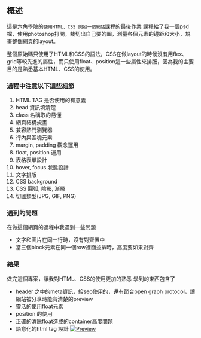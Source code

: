 ## 概述
這是六角學院的`使用HTML、CSS 開發一個網站`課程的最後作業
課程給了我一個psd檔，使用photoshop打開，裁切出自己要的圖，測量各個元素的邊距和大小，規畫整個網頁的layout。

整個原始碼只使用了HTML和CSS的語法，CSS在做layout的時候沒有用flex、grid等較先進的屬性，而只使用float、position這一些屬性來排版，因為我的主要目的是熟悉基本HTML、CSS的使用。

### 過程中注意以下這些細節
1. HTML TAG 是否使用的有意義
2. head 資訊填清楚
3. class 名稱取的易懂
4. 網頁結構規畫
5. 兼容熱門瀏覽器
6. 行內與區塊元素
7. margin, padding 觀念運用
8. float, position 運用
9. 表格表單設計
10. hover, focus 狀態設計
11. 文字排版
12. CSS background
13. CSS 圓弧, 陰影, 漸層
14. 切圖類型(JPG, GIF, PNG)


### 遇到的問題
在做這個網頁的過程中我遇到一些問題
* 文字和圖片在同一行時，沒有對齊置中
* 當三個block元素在同一個row裡面並排時，高度要如果對齊


### 結果
做完這個專案，讓我對HTML、CSS的使用更加的熟悉
學到的東西包含了
* header 之中的meta資訊，給seo使用的，還有節合open graph protocol，讓網站被分享時能有清楚的preview
* 靈活的使用float元素
* position 的使用
* 正確的清除float造成的container高度問題
* 語意化的html tag 設計
[![Preview](preview.jpg)](https://yulin0629.github.io/HTMLCSS-Final-Homework/)
